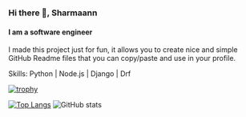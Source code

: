 ### Hi there 👋, Sharmaann
#### I am a software engineer
I made this project just for fun, it allows you to create nice and simple GitHub Readme files that you can copy/paste and use in your profile.

Skills: Python | Node.js | Django | Drf 

[![trophy](https://github-profile-trophy.vercel.app/?username=Sharmaann)](https://github.com/ryo-ma/github-profile-trophy)

[![Top Langs](https://github-readme-stats.vercel.app/api/top-langs/?username=Sharmaann)](https://github.com/anuraghazra/github-readme-stats) ![GitHub stats](https://github-readme-stats.vercel.app/api?username=Sharmaann&show_icons=true)  
